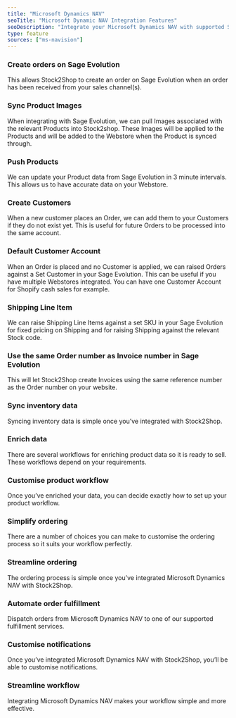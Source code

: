 ```yaml
---
title: "Microsoft Dynamics NAV"
seoTitle: "Microsoft Dynamic NAV Integration Features"
seoDescription: "Integrate your Microsoft Dynamics NAV with supported Sales Channels/Webstores through Stock2Shop"
type: feature
sources: ["ms-navision"]
---
```


<!-- ***NOT IN USE***

Apifact:

get_images_limit
get_order
get_product
get_products_limit
param_ignore_shipping_warehouse_code
param_skip_image_hash
param_test
param_use_customer_address
param_user_field_customer_
queue_fetch_images
tunnel_host
tunnel_password
tunnel_username

---------
Microsoft NAV:



-->


<!-- create_order -->
### Create orders on Sage Evolution
This allows Stock2Shop to create an order on Sage Evolution when
an order has been received from your sales channel(s).

<!-- get_images -->
### Sync Product Images
When integrating with Sage Evolution, we can pull Images associated with the relevant Products into Stock2shop.
These Images will be applied to the Products and will be added to the Webstore when the Product is synced through.

<!-- get_products -->
### Push Products
We can update your Product data from Sage Evolution in 3 minute intervals. This allows us to have accurate data on your 
Webstore.

<!-- param_create_customer_enabled -->
### Create Customers
When a new customer places an Order, we can add them to your Customers if they do not exist yet.
This is useful for future Orders to be processed into the same account.

<!-- param_default_customer_code -->
### Default Customer Account
When an Order is placed and no Customer is applied, we can raised Orders against a Set Customer in your Sage Evolution.
This can be useful if you have multiple Webstores integrated. 
You can have one Customer Account for Shopify cash sales for example.

<!-- param_shipping_code -->
### Shipping Line Item
We can raise Shipping Line Items against a set SKU in your Sage Evolution for fixed pricing on Shipping and for raising 
Shipping against the relevant Stock code.

<!-- param_use_channel_order_code -->
### Use the same Order number as Invoice number in Sage Evolution
This will let Stock2Shop create Invoices using the same reference number as the Order number on your website.

<!-- END OF APIFACT-->

<!-- FROM OLD SITE -->

### Sync inventory data    
Syncing inventory data is simple once you’ve integrated with Stock2Shop.

### Enrich data   
There are several workflows for enriching product data so it is ready to sell. These workflows depend on your requirements.

### Customise product workflow    
Once you’ve enriched your data, you can decide exactly how to set up your product workflow.

### Simplify ordering
There are a number of choices you can make to customise the ordering process so it suits your workflow perfectly.

### Streamline ordering
The ordering process is simple once you’ve integrated Microsoft Dynamics NAV with Stock2Shop.

### Automate order fulfillment
Dispatch orders from Microsoft Dynamics NAV to one of our supported fulfillment services.

### Customise notifications
Once you’ve integrated Microsoft Dynamics NAV with Stock2Shop, you’ll be able to customise notifications.

### Streamline workflow
Integrating Microsoft Dynamics NAV makes your workflow simple and more effective.
